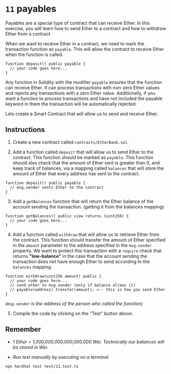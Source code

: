 # `11` payables

Payables are a special type of contract that can receive Ether. In this exercise, you will learn how to send Ether to a contract and how to withdraw Ether from a contract.

When we want to receive Ether in a contract, we need to mark the transaction function as `payable`. This will allow the contract to receive Ether when the function is called.

```solidity
function deposit() public payable {
  // your code goes here...
}

```

Any function in Solidity with the modifier `payable` ensures that the function can receive Ether. It can process transactions with non-zero Ether values and rejects any transactions with a zero Ether value. Additionally, if you want a function to process transactions and have not included the payable keyword in them the transaction will be automatically rejected.

Lets create a Smart Contract that will allow us to send and receive Ether.

## Instructions

1. Create a new contract called `contracts/EtherBank.sol`.

2. Add a function called `deposit` that will allow us to send Ether to the contract. This function should be marked as `payable`. This function should also check that the amount of Ether sent is greater than 0, and keep track of balances, via a mapping called `balances` that will store the amount of Ether that every address has sent to the contract.

```solidity
function deposit() public payable {
  // msg.sender sents Ether to the contract
}

```

3. Add a `getBalances` function that will return the Ether balance of the account sending the transaction. (getting it from the balances mapping)

```solidity
function getBalances() public view returns (uint256) {
  // your code goes here...
}

```

4. Add a function called `withdraw` that will allow us to retrieve Ether from the contract. This function should transfer the amount of Ether specified in the `amount` parameter to the address specified in the `msg.sender` property. We want to protect this transaction with a `require` check that returns **"low-balance"** in the case that the account sending the transaction does not have enough Ether to send according to the `balances` mapping.

```solidity
function withdraw(uint256 amount) public {
  // your code goes here...
  // send ether to msg.sender (only if balance allows it)
  // payable(address).transfer(amount); <-- this is how you send Ether
}

```

_(`msg.sender` is the address of the person who called the function)_

5. Compile the code by clicking on the "Test" button above.

## Remember

- _1 Ether = 1,000,000,000,000,000,000 Wei. Technically our balances will be stored in Wei._

- _Run test manually by executing on a terminal:_

```shell
npx hardhat test test/11.test.ts
```
